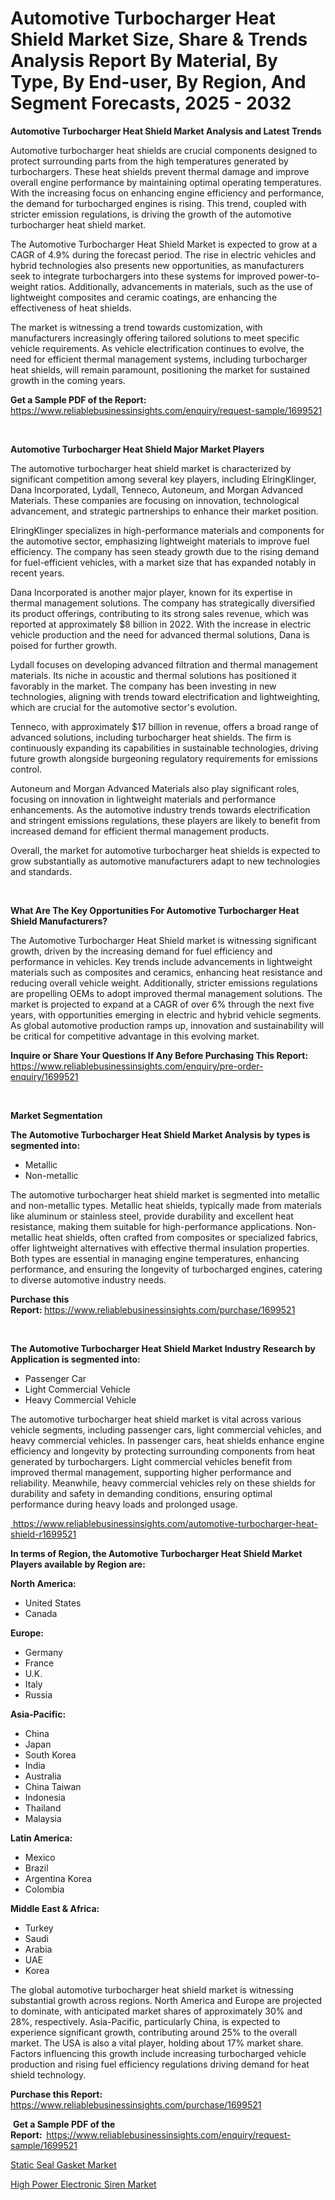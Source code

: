 <p><h1>Automotive Turbocharger Heat Shield Market Size, Share & Trends Analysis Report By Material, By Type, By End-user, By Region, And Segment Forecasts, 2025 - 2032</h1></p><p><strong>Automotive Turbocharger Heat Shield Market Analysis and Latest Trends</strong></p>
<p><p>Automotive turbocharger heat shields are crucial components designed to protect surrounding parts from the high temperatures generated by turbochargers. These heat shields prevent thermal damage and improve overall engine performance by maintaining optimal operating temperatures. With the increasing focus on enhancing engine efficiency and performance, the demand for turbocharged engines is rising. This trend, coupled with stricter emission regulations, is driving the growth of the automotive turbocharger heat shield market.</p><p>The Automotive Turbocharger Heat Shield Market is expected to grow at a CAGR of 4.9% during the forecast period. The rise in electric vehicles and hybrid technologies also presents new opportunities, as manufacturers seek to integrate turbochargers into these systems for improved power-to-weight ratios. Additionally, advancements in materials, such as the use of lightweight composites and ceramic coatings, are enhancing the effectiveness of heat shields.</p><p>The market is witnessing a trend towards customization, with manufacturers increasingly offering tailored solutions to meet specific vehicle requirements. As vehicle electrification continues to evolve, the need for efficient thermal management systems, including turbocharger heat shields, will remain paramount, positioning the market for sustained growth in the coming years.</p></p>
<p><strong>Get a Sample PDF of the Report:&nbsp;</strong> <a href="https://www.reliablebusinessinsights.com/enquiry/request-sample/1699521?utm_campaign=1847&utm_medium=2&utm_source=Github&utm_content=ia&utm_term=09012025&utm_id=automotive-turbocharger-heat-shield">https://www.reliablebusinessinsights.com/enquiry/request-sample/1699521</a></p>
<p>&nbsp;</p>
<p><strong>Automotive Turbocharger Heat Shield Major Market Players</strong></p>
<p><p>The automotive turbocharger heat shield market is characterized by significant competition among several key players, including ElringKlinger, Dana Incorporated, Lydall, Tenneco, Autoneum, and Morgan Advanced Materials. These companies are focusing on innovation, technological advancement, and strategic partnerships to enhance their market position.</p><p>ElringKlinger specializes in high-performance materials and components for the automotive sector, emphasizing lightweight materials to improve fuel efficiency. The company has seen steady growth due to the rising demand for fuel-efficient vehicles, with a market size that has expanded notably in recent years.</p><p>Dana Incorporated is another major player, known for its expertise in thermal management solutions. The company has strategically diversified its product offerings, contributing to its strong sales revenue, which was reported at approximately $8 billion in 2022. With the increase in electric vehicle production and the need for advanced thermal solutions, Dana is poised for further growth.</p><p>Lydall focuses on developing advanced filtration and thermal management materials. Its niche in acoustic and thermal solutions has positioned it favorably in the market. The company has been investing in new technologies, aligning with trends toward electrification and lightweighting, which are crucial for the automotive sector's evolution.</p><p>Tenneco, with approximately $17 billion in revenue, offers a broad range of advanced solutions, including turbocharger heat shields. The firm is continuously expanding its capabilities in sustainable technologies, driving future growth alongside burgeoning regulatory requirements for emissions control.</p><p>Autoneum and Morgan Advanced Materials also play significant roles, focusing on innovation in lightweight materials and performance enhancements. As the automotive industry trends towards electrification and stringent emissions regulations, these players are likely to benefit from increased demand for efficient thermal management products.</p><p>Overall, the market for automotive turbocharger heat shields is expected to grow substantially as automotive manufacturers adapt to new technologies and standards.</p></p>
<p>&nbsp;</p>
<p><strong>What Are The Key Opportunities For Automotive Turbocharger Heat Shield Manufacturers?</strong></p>
<p><p>The Automotive Turbocharger Heat Shield market is witnessing significant growth, driven by the increasing demand for fuel efficiency and performance in vehicles. Key trends include advancements in lightweight materials such as composites and ceramics, enhancing heat resistance and reducing overall vehicle weight. Additionally, stricter emissions regulations are propelling OEMs to adopt improved thermal management solutions. The market is projected to expand at a CAGR of over 6% through the next five years, with opportunities emerging in electric and hybrid vehicle segments. As global automotive production ramps up, innovation and sustainability will be critical for competitive advantage in this evolving market.</p></p>
<p><strong>Inquire or Share Your Questions If Any Before Purchasing This Report:</strong> <a href="https://www.reliablebusinessinsights.com/enquiry/pre-order-enquiry/1699521?utm_campaign=1847&utm_medium=2&utm_source=Github&utm_content=ia&utm_term=09012025&utm_id=automotive-turbocharger-heat-shield">https://www.reliablebusinessinsights.com/enquiry/pre-order-enquiry/1699521</a></p>
<p>&nbsp;</p>
<p><strong>Market Segmentation</strong></p>
<p><strong>The Automotive Turbocharger Heat Shield Market Analysis by types is segmented into:</strong></p>
<p><ul><li>Metallic</li><li>Non-metallic</li></ul></p>
<p><p>The automotive turbocharger heat shield market is segmented into metallic and non-metallic types. Metallic heat shields, typically made from materials like aluminum or stainless steel, provide durability and excellent heat resistance, making them suitable for high-performance applications. Non-metallic heat shields, often crafted from composites or specialized fabrics, offer lightweight alternatives with effective thermal insulation properties. Both types are essential in managing engine temperatures, enhancing performance, and ensuring the longevity of turbocharged engines, catering to diverse automotive industry needs.</p></p>
<p><strong>Purchase this Report:&nbsp;</strong><a href="https://www.reliablebusinessinsights.com/purchase/1699521?utm_campaign=1847&utm_medium=2&utm_source=Github&utm_content=ia&utm_term=09012025&utm_id=automotive-turbocharger-heat-shield">https://www.reliablebusinessinsights.com/purchase/1699521</a></p>
<p>&nbsp;</p>
<p><strong>The Automotive Turbocharger Heat Shield Market Industry Research by Application is segmented into:</strong></p>
<p><ul><li>Passenger Car</li><li>Light Commercial Vehicle</li><li>Heavy Commercial Vehicle</li></ul></p>
<p><p>The automotive turbocharger heat shield market is vital across various vehicle segments, including passenger cars, light commercial vehicles, and heavy commercial vehicles. In passenger cars, heat shields enhance engine efficiency and longevity by protecting surrounding components from heat generated by turbochargers. Light commercial vehicles benefit from improved thermal management, supporting higher performance and reliability. Meanwhile, heavy commercial vehicles rely on these shields for durability and safety in demanding conditions, ensuring optimal performance during heavy loads and prolonged usage.</p></p>
<p><a href="https://www.reliablebusinessinsights.com/automotive-turbocharger-heat-shield-r1699521?utm_campaign=1847&utm_medium=2&utm_source=Github&utm_content=ia&utm_term=09012025&utm_id=automotive-turbocharger-heat-shield">&nbsp;https://www.reliablebusinessinsights.com/automotive-turbocharger-heat-shield-r1699521</a></p>
<p><strong>In terms of Region, the Automotive Turbocharger Heat Shield Market Players available by Region are:</strong></p>
<p>
    <p> <strong> North America: </strong>
        <ul>
            <li>United States</li>
            <li>Canada</li>
        </ul>
        </p> 
    <p> <strong> Europe: </strong>
        <ul>
            <li>Germany</li>
            <li>France</li>
            <li>U.K.</li>
            <li>Italy</li>
            <li>Russia</li>
        </ul>
        </p> 
    <p> <strong> Asia-Pacific: </strong>
        <ul>
            <li>China</li>
            <li>Japan</li>
            <li>South Korea</li>
            <li>India</li>
            <li>Australia</li>
            <li>China Taiwan</li>
            <li>Indonesia</li>
            <li>Thailand</li>
            <li>Malaysia</li>
        </ul>
        </p> 
    <p> <strong> Latin America: </strong>
        <ul>
            <li>Mexico</li>
            <li>Brazil</li>
            <li>Argentina Korea</li>
            <li>Colombia</li>
        </ul>
        </p> 
    <p> <strong> Middle East & Africa: </strong>
        <ul>
            <li>Turkey</li>
            <li>Saudi</li>
            <li>Arabia</li>
            <li>UAE</li>
            <li>Korea</li>
        </ul>
    </p>
    </p>
<p><p>The global automotive turbocharger heat shield market is witnessing substantial growth across regions. North America and Europe are projected to dominate, with anticipated market shares of approximately 30% and 28%, respectively. Asia-Pacific, particularly China, is expected to experience significant growth, contributing around 25% to the overall market. The USA is also a vital player, holding about 17% market share. Factors influencing this growth include increasing turbocharged vehicle production and rising fuel efficiency regulations driving demand for heat shield technology.</p></p>
<p><strong>Purchase this Report: </strong><a href="https://www.reliablebusinessinsights.com/purchase/1699521?utm_campaign=1847&utm_medium=2&utm_source=Github&utm_content=ia&utm_term=09012025&utm_id=automotive-turbocharger-heat-shield">https://www.reliablebusinessinsights.com/purchase/1699521</a></p>
<p>&nbsp;<strong>Get a Sample PDF of the Report:&nbsp;&nbsp;</strong><a href="https://www.reliablebusinessinsights.com/enquiry/request-sample/1699521?utm_campaign=1847&utm_medium=2&utm_source=Github&utm_content=ia&utm_term=09012025&utm_id=automotive-turbocharger-heat-shield">https://www.reliablebusinessinsights.com/enquiry/request-sample/1699521</a></p>
<p><strong></strong></p>
<p><p><a href="https://github.com/carendesrochers299/Market-Research-Report-List-1/blob/main/static-seal-gasket-market.md?utm_campaign=1847&utm_medium=2&utm_source=Github&utm_content=ia&utm_term=09012025&utm_id=automotive-turbocharger-heat-shield">Static Seal Gasket Market</a></p><p><a href="https://github.com/chaturberville8181/Market-Research-Report-List-1/blob/main/high-power-electronic-siren-market.md?utm_campaign=1847&utm_medium=2&utm_source=Github&utm_content=ia&utm_term=09012025&utm_id=automotive-turbocharger-heat-shield">High Power Electronic Siren Market</a></p></p>